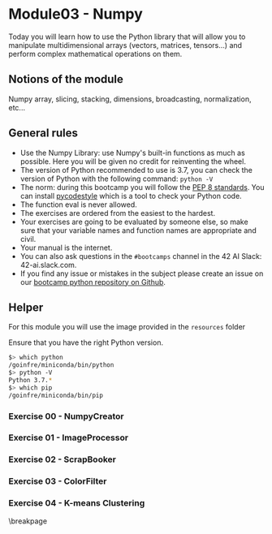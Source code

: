 # Module03 - Numpy

Today you will learn how to use the Python library that will allow you to manipulate multidimensional arrays (vectors, matrices, tensors...) and perform complex mathematical operations on them.

## Notions of the module

Numpy array, slicing, stacking, dimensions, broadcasting, normalization, etc...

## General rules

* Use the Numpy Library: use Numpy's built-in functions as much as possible. Here you will be given no credit for reinventing the wheel.
* The version of Python recommended to use is 3.7, you can check the version of Python with the following command: `python -V`
* The norm: during this bootcamp you will follow the [PEP 8 standards](https://www.python.org/dev/peps/pep-0008/). You can install [pycodestyle](https://pypi.org/project/pycodestyle) which is a tool to check your Python code.
* The function eval is never allowed.
* The exercises are ordered from the easiest to the hardest.
* Your exercises are going to be evaluated by someone else, so make sure that your variable names and function names are appropriate and civil. 
* Your manual is the internet.
* You can also ask questions in the `#bootcamps` channel in the 42 AI Slack: 42-ai.slack.com.
* If you find any issue or mistakes in the subject please create an issue on our [bootcamp python repository on Github](https://github.com/42-AI/bootcamp_python/issues).

## Helper

For this module you will use the image provided in the `resources` folder

Ensure that you have the right Python version.

```bash
$> which python
/goinfre/miniconda/bin/python
$> python -V
Python 3.7.*
$> which pip
/goinfre/miniconda/bin/pip
```

### Exercise 00 - NumpyCreator
### Exercise 01 - ImageProcessor
### Exercise 02 - ScrapBooker
### Exercise 03 - ColorFilter
### Exercise 04 - K-means Clustering

\breakpage
